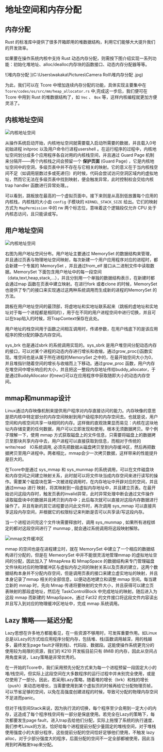 # 地址空间和内存分配

## 内存分配

Rust 的标准库中提供了很多开箱即用的堆数据结构，利用它们能够大大提升我们的开发效率。

如果要在操作系统内核中支持 Rust 动态内存分配，则需按下图介绍实现一系列功能：初始化堆地址、alloc/dealloc内存块的函数接口、动态内存分配器等等。

![堆内存分配 ](C:\Users\wakaka\Pictures\Camera Roll\堆内存分配 .jpg)

为此，我们可以在 Tcore 中增加连续内存分配的功能，具体实现主要集中在 `Tcore/codes/os/src/mm/heap_allocator.rs` 中,完成这一步后，我们便可在 Tcore 中用到 Rust 的堆数据结构了，如 `Vec` 、 `Box` 等，这样内核编程就更加方便灵活了。



## 内核地址空间



![内核地址空间](https://img-1307557302.cos.ap-shanghai.myqcloud.com/img/%E5%86%85%E6%A0%B8%E5%9C%B0%E5%9D%80%E7%A9%BA%E9%97%B4.png)



从操作系统启动开始，内核地址空间就需要载入启动所需要的数据，并且载入0号初始进程 initproc 以及用户命令行进程usershell 。在运行程序的过程中，内核地址空间划分成多个应用程序各自对用的内核栈空间，并且通过 Guard Page 机制来分隔开——两个内核栈之间会预留一个 **保护页面** (Guard Page) ，它是内核地址空间中的空洞，多级页表中并不存在与它相关的映射。它的意义在于当内核栈空间不足（如调用层数过多或死递归）的时候，代码会尝试访问空洞区域内的虚拟地址，然而它无法在多级页表中找到映射，便会触发异常，此时控制权会交给内核 trap handler 函数进行异常处理。。

可以看到，跳板放在最高的一个虚拟页面中。接下来则是从高到低放置每个应用的内核栈，内核栈的大小由 `config` 子模块的 `KERNEL_STACK_SIZE` 给出。它们的映射方式为 `MapPermission` 中的 rw 两个标志位，意味着这个逻辑段仅允许 CPU 处于内核态访问，且只能读或写。

## 用户地址空间

![内核地址空间](https://img-1307557302.cos.ap-shanghai.myqcloud.com/img/%E5%86%85%E6%A0%B8%E5%9C%B0%E5%9D%80%E7%A9%BA%E9%97%B4-16514876804562.png)

右图为用户地址空间分布。用户地址主要通过 MemorySet  的数据结构来管理，并且通过页表与物理地址空间映射，每次新建一个用户应用程序对应的进程时，都会新建一个专属的 MemorySet ，并且通过from_elf 接口从二进制文件中读取数据。MemorySet 下面包含用户地址中的每一段空间（data,text,heap,stack,…），并且分别用一个单独的数据结构表示，在新建时都会通过map 函数在页表中建立映射。在进行fork 或者clone 的时候，MemorySet 也提供了专门的接口来实现通过这两种系统调用而生成新的进程的MemorySet 的方法。

跳板在用户地址空间的最顶部，将虚地址和实地址联系起来（跳板的虚地址和实地址对于每一个进程都是相同的），用于在不同的用户进程空间中进行切换，并且可以在trap陷入的时候，将TrapContext保存在此处。

用户地址的栈空间用于函数之间相互调用时，传递参数，在用户栈底下的是该应用程序的预分配的静态内存空间。

sys_brk 也是通过sbrk 的系统调用实现的。sys_sbrk 是用户堆空间分配动态内存的接口，可以对某个进程的动态内存进行增长和收缩，通过grow_proc()函数实现。堆空间也是从属于所在进程的MemorySet 之中的，在最开始空间大小为0，并且堆指针随着空间的增长与收缩而上下移动。通过grow_proc 函数，用户内存在堆空间中增长响应的大小，并且把这一整段内存地址传给buddy_allocator，于是通过BuddyAllocator 的new()可以在应用程序中获取随即大小的动态内存空间。



## mmap和munmap设计

Linux通过内存映像机制来提供用户程序对内存直接访问的能力。内存映像的意思是把内核中特定部分的内存空间映射到用户级程序的内存空间去。也就是说，用户空间和内核空间共享一块相同的内存。这样做的直观效果显而易见：内核在这块地址内存储变更的任何数据，用户可以立即发现和使用，根本无须数据拷贝。举个例子理解一下，使用 mmap 方式获取磁盘上的文件信息，只需要将磁盘上的数据拷贝至那块共享内存中去，用户进程可以直接获取到信息，而相对于传统的write/read　IO系统调用, 必须先把数据从磁盘拷贝至到内存缓冲区，然后再把数据拷贝至用户进程中。两者相比，mmap会少一次拷贝数据，这样带来的性能提升是巨大的。

在Tcore中是通过 sys_mmap 和 sys_munmap 的系统调用，可以在文件磁盘块和内存空间之间建立映射关系，此时就可以将文件块当成内存空间来进行读写的操作。需要某个磁盘块在第一次被进程调用时，在内存地址中开辟对应的空间，并且通过mmap 进行
映射，将其映射到一段虚拟内存地址中，并且建立页表。在最开始访问这段内存时，触发页表的invalid异常，此时异常处理中断会通过文件操作读取磁盘块中的数据并且拷贝到内存中；此后每次就可以直接对这段内存数据进行操作了。并且有新的其它进程要访问此文件时，再次调用 sys_mmap 可以直接共享这段内存空间，并根据它的权限标记来判断是否可以共享读/写这段内存。

当一个进程访问完这个文件块需要释放时，调用 sys_munmap , 如果所有进程绑定的都对这段空间进行了 munmap , 就会通过系统调用将这段映射解除。



![mmap文件缓冲区](https://img-1307557302.cos.ap-shanghai.myqcloud.com/img/mmap%E6%96%87%E4%BB%B6%E7%BC%93%E5%86%B2%E5%8C%BA.png)

mmap 的空间也是在进程建立时，就在 MemorySet 中建立了一个相应的数据结构进行分配的，但是在 MemeorySet 中并不能很灵活地管理mmap 的虚拟地址空间的分配，因此加入了 MmapArea  和 MmapSpace 的数据结构来专门管理磁盘文件块和对应的物理缓冲区与虚拟内存之间的映射关系以及页表的建立，这两个数据结构本身并不分配内存空间，但是调用页表的接口来建立虚实地址的映射，并且本身记录了mmap 相关的全部信息，以便动态地建立和调整 mmap 空间。每当建立新的 mmap 时，先向 Mmap 传递将要映射的文件大小，并且获得可以建立页表映射的那段虚地址，然后在 TaskControlBlock 中完成地址的映射。随后进入为这段 mmap 而新建的 MmapSpace，通过 Fat32 的文件接口将这段文件内容读出并且写入到对应的物理缓冲区地址中，完成 mmap 系统调用。



## Lazy 策略——延迟分配

Lazy思想在许多地方都能看见，在一些资源不够用时，可发挥重要作用。如Linux总是以Lazy的方式给应用程序分配内存，包括堆、栈(函数调用越深，用的栈越多，最终发生page fault才得到栈)、代码段、数据段。这能使操作系统更充分的使用较为局限的资源，我们的 K210 开发板目前只有 8MiB 的内存，因此从空间占用角度来说，Lazy策略是非常优秀的。

在一开始的Tcore中，我们采用预先分配方式来为每一个进程预留一段固定大小的堆/栈空间，但实际上这段空间在大多数程序的运行过程中并未别完全使用，或是仅使用了一部分。因此，若采用Lazy策略，随着堆的增长（brk）和栈的增长（push）来动态地增长，当需要使用到某个虚拟页的时候再给它分配物理页帧，可以节省足够的空间，以免在高强度创建进程的时候，导致可分配的物理内存空间不足进而panic。

但对于栈空间Stack来说，因为执行流的切换，每个程序至少会用到一定大小的内存，这造成了每个程序栈空间有一部分是保底使用。若完全在Lazy的策略下，每次都要发生page fault，进入trap去给他们分配，实际上拖慢了系统的执行速度，我们参考Linux的方法，恰好给每个进程提前分配少量固定的堆栈空间，对于堆栈使用强度小的大部分程序，这些提前分配的空间恰好足够他们使用，不触发 lazy alloc，对于少部分强度大的程序，后面分配的空间不一定全部都被使用，因此当用到时再触发trap来分配。

